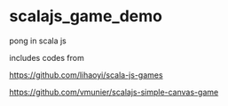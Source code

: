 # scalajs_game_demo
pong in scala js

includes codes from 

https://github.com/lihaoyi/scala-js-games

https://github.com/vmunier/scalajs-simple-canvas-game
